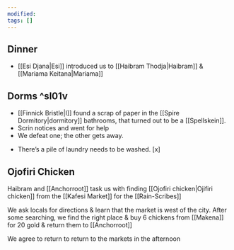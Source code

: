 ```yaml
---
modified: 
tags: []
---
```


## Dinner
* [[Esi Djana|Esi]]  introduced us to [[Haibram Thodja|Haibram]] & [[Mariama Keitana|Mariama]]
## Dorms ^sl01v
- [[Finnick Bristle|I]] found a scrap of paper in the [[Spire Dormitory|dormitory]] bathrooms, that turned out to be a [[Spellskein]].
- Scrin notices and went for help
- We defeat one; the other gets away.
* There’s a pile of laundry needs to be washed. [x] 
## Ojofiri Chicken
Haibram and [[Anchorroot]] task us with finding [[Ojofiri chicken|Ojifiri chicken]] from the [[Kafesi Market]] for the [[Rain-Scribes]]

We ask locals for directions & learn that the market is west of the city. 
After some searching, we find the right place & buy 6 chickens from [[Makena]] for 20 gold & return them to [[Anchorroot]]

We agree to return to return to the markets in the afternoon